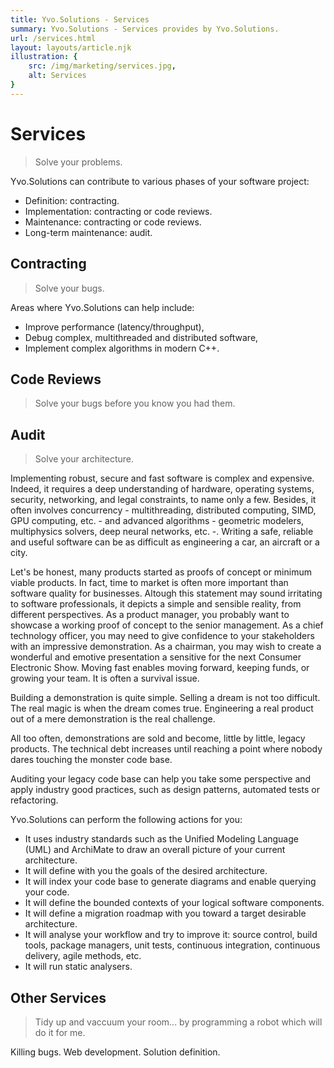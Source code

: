 ```yaml
---
title: Yvo.Solutions - Services
summary: Yvo.Solutions - Services provides by Yvo.Solutions.
url: /services.html
layout: layouts/article.njk
illustration: {
    src: /img/marketing/services.jpg,
    alt: Services
}
---
```


# Services

> Solve your problems.

Yvo.Solutions can contribute to various phases of your software project:
* Definition: contracting.
* Implementation: contracting or code reviews.
* Maintenance: contracting or code reviews.
* Long-term maintenance: audit.

## Contracting

> Solve your bugs.

Areas where Yvo.Solutions can help include:
* Improve performance (latency/throughput),
* Debug complex, multithreaded and distributed software,
* Implement complex algorithms in modern C++.

## Code Reviews

> Solve your bugs before you know you had them.

## Audit

> Solve your architecture.

Implementing robust, secure and fast software is complex and expensive. Indeed, it requires a deep understanding of hardware, operating systems, security, networking, and legal constraints, to name only a few. Besides, it often involves concurrency - multithreading, distributed computing, SIMD, GPU computing, etc. - and advanced algorithms - geometric modelers, multiphysics solvers, deep neural networks, etc. -. Writing a safe, reliable and useful software can be as difficult as engineering a car, an aircraft or a city.

Let's be honest, many products started as proofs of concept or minimum viable products. In fact, time to market is often more important than software quality for businesses. Altough this statement may sound irritating to software professionals, it depicts a simple and sensible reality, from different perspectives. As a product manager, you probably want to showcase a working proof of concept to the senior management. As a chief technology officer, you may need to give confidence to your stakeholders with an impressive demonstration. As a chairman, you may wish to create a wonderful and emotive presentation  a sensitive for the next Consumer Electronic Show. Moving fast enables moving forward, keeping funds, or growing your team. It is often a survival issue.

Building a demonstration is quite simple. Selling a dream is not too difficult. The real magic is when the dream comes true. Engineering a real product out of a mere demonstration is the real challenge.

All too often, demonstrations are sold and become, little by little, legacy products. The technical debt increases until reaching a point where nobody dares touching the monster code base.

Auditing your legacy code base can help you take some perspective and apply industry good practices, such as design patterns, automated tests or refactoring.

Yvo.Solutions can perform the following actions for you:
* It uses industry standards such as the Unified Modeling Language (UML) and ArchiMate to draw an overall picture of your current architecture.
* It will define with you the goals of the desired architecture.
* It will index your code base to generate diagrams and enable querying your code.
* It will define the bounded contexts of your logical software components.
* It will define a migration roadmap with you toward a target desirable architecture.
* It will analyse your workflow and try to improve it: source control, build tools, package managers, unit tests, continuous integration, continuous delivery, agile methods, etc.
* It will run static analysers.

## Other Services

> Tidy up and vaccuum your room... by programming a robot which will do it for me.

Killing bugs.
Web development.
Solution definition.